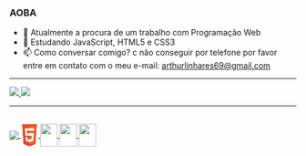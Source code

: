 ### AOBA

- 🔭 Atualmente a procura de um trabalho com Programação Web
- 🌱 Estudando JavaScript, HTML5 e CSS3
- 📫 Como conversar comigo? c não conseguir por telefone por favor entre em contato com o meu e-mail: arthurlinhares69@gmail.com
<hr>

<div align="inline">
  <a href="https://github.com/ArthurCost4">
  <img height="180em" src="https://github-readme-stats.vercel.app/api?username=ArthurCost4&show_icons=true&theme=midnight-purple&include_all_commits=true&count_private=true"/>
  <img height="180em" src="https://github-readme-stats.vercel.app/api/top-langs/?username=ArthurCost4&layout=compact&langs_count=7&theme=midnight-purple"/>
</div>
  
  <hr>

  <div display:"inline-block"><br>
    <img align="center" height:"40" width="30" src="https://cdn.jsdelivr.net/gh/devicons/devicon/icons/javascript/javascript-original.svg" />
    <img align="center" height="40" width="30" src="https://raw.githubusercontent.com/devicons/devicon/master/icons/html5/html5-original.svg">
    <img align="center" height="40" width="30" src="https://cdn.jsdelivr.net/gh/devicons/devicon/icons/css3/css3-original.svg" />
    <img align="center" height="40" width="30" src="https://cdn.jsdelivr.net/gh/devicons/devicon/icons/bootstrap/bootstrap-plain-wordmark.svg" />
    <img align="center" height="40" width="30" src="https://cdn.jsdelivr.net/gh/devicons/devicon/icons/nodejs/nodejs-original-wordmark.svg" />
  </div>
